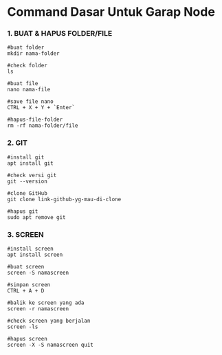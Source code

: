 # Command Dasar Untuk Garap Node

### 1. BUAT & HAPUS FOLDER/FILE

```
#buat folder
mkdir nama-folder
```
```
#check folder
ls
```
```
#buat file
nano nama-file
```
```
#save file nano
CTRL + X + Y + `Enter`
```
```
#hapus-file-folder
rm -rf nama-folder/file
```
### 2. GIT

```
#install git
apt install git
```
```
#check versi git
git --version
```
```
#clone GitHub
git clone link-github-yg-mau-di-clone
```
```
#hapus git
sudo apt remove git
```
### 3. SCREEN

```
#install screen
apt install screen
```
```
#buat screen
screen -S namascreen
```
```
#simpan screen
CTRL + A + D
```
```
#balik ke screen yang ada
screen -r namascreen
```
```
#check screen yang berjalan
screen -ls
```
```
#hapus screen
screen -X -S namascreen quit
```
